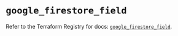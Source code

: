 # `google_firestore_field`

Refer to the Terraform Registry for docs: [`google_firestore_field`](https://registry.terraform.io/providers/hashicorp/google-beta/6.25.0/docs/resources/google_firestore_field).
